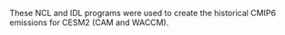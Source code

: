 These NCL and IDL programs were used to create the historical CMIP6 emissions for CESM2 (CAM and WACCM).
